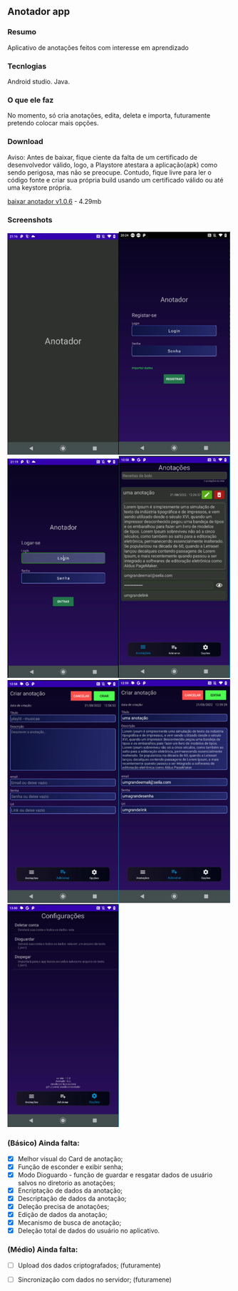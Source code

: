 ## Anotador app

### Resumo

<p>Aplicativo de anotações feitos com interesse em aprendizado</p>


### Tecnlogias

Android studio.
Java.

### O que ele faz

No momento, só cria anotações, edita, deleta e importa, futuramente pretendo colocar mais opções.

### Download
Aviso: Antes de baixar, fique ciente da falta de um certificado de desenvolvedor válido, logo, a Playstore atestara a aplicação(apk) como sendo perigosa, mas não se preocupe. Contudo, fique livre para ler o código fonte e criar sua própria build usando um certificado válido ou até uma keystore própria.

[baixar anotador v1.0.6](https://github.com/josedoce/anotador/releases/download/sixth_app/Anotador_v1_0_6.apk) - 4.29mb

### Screenshots
<img src="screenshots/splashscreen.png" width="250px" alt="splashscreen"/><img src="screenshots/register.png" width="250px" alt="screen register"/><img src="screenshots/login.png" width="250px" alt="screen login"/><img src="screenshots/annotations.png" width="250px" alt="screen annotations"/><img src="screenshots/add_annotation.png" width="250px" alt="screeen add new annotation"/><img src="screenshots/edit_annotation.png" width="250px" alt="screeen add new annotation"/><img src="screenshots/setting.png" width="250px" alt="screen setting"/><br>


### (Básico) Ainda falta:
- [x] Melhor visual do Card de anotação;<br>
- [x] Função de esconder e exibir senha;<br>
- [x] Modo Dioguardo - função de guardar e resgatar dados de usuário salvos no diretorio as anotações;<br>
- [x] Encriptação de dados da anotação;<br>
- [x] Descriptação de dados da anotação;<br>
- [x] Deleção precisa de anotações;<br>
- [x] Edição de dados da anotação;<br>
- [x] Mecanismo de busca de anotação;<br>
- [x] Deleção total de dados do usuário no aplicativo.<br>

### (Médio) Ainda falta:

- [ ] Upload dos dados criptografados; (futuramente)<br>
- [ ] Sincronização com dados no servidor; (futuramene)

